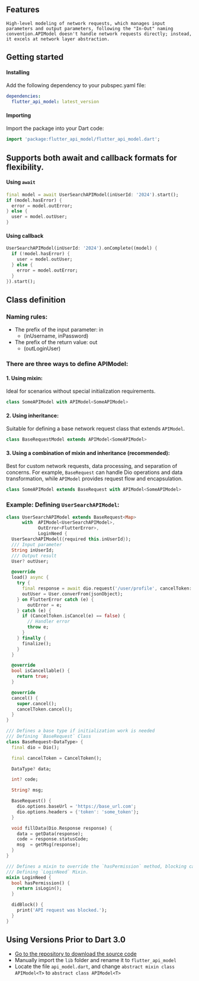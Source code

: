 ## Features
`High-level modeling of network requests, which manages input parameters and output parameters, following the "In-Out" naming convention.APIModel doesn't handle network requests directly; instead, it excels at network layer abstraction.`

## Getting started
#### Installing
Add the following dependency to your pubspec.yaml file:
```yaml
dependencies:
  flutter_api_model: latest_version
```
#### Importing
Import the package into your Dart code:
```dart
import 'package:flutter_api_model/flutter_api_model.dart';
```

## Supports both await and callback formats for flexibility.
#### Using `await`
```dart
final model = await UserSearchAPIModel(inUserId: '2024').start();
if (model.hasError) {
  error = model.outError;
} else {
  user = model.outUser;
}
```
#### Using callback
```dart
UserSearchAPIModel(inUserId: '2024').onComplete((model) {
  if (!model.hasError) {
    user = model.outUser;
  } else {
    error = model.outError;
  }
}).start();

```

## Class definition
### Naming rules:
- The prefix of the input parameter: in
    - (inUsername, inPassword)
- The prefix of the return value: out
    - (outLoginUser)

### There are three ways to define APIModel:
#### 1. Using mixin:
Ideal for scenarios without special initialization requirements.
```dart
class SomeAPIModel with APIModel<SomeAPIModel>
```
#### 2. Using inheritance:
Suitable for defining a base network request class that extends `APIModel`.
```dart
class BaseRequestModel extends APIModel<SomeAPIModel>
```
#### 3. Using a combination of mixin and inheritance (recommended):
Best for custom network requests, data processing, and separation of concerns. 
For example, `BaseRequest` can handle Dio operations and data transformation, 
while `APIModel` provides request flow and encapsulation.
```dart
class SomeAPIModel extends BaseRequest with APIModel<SomeAPIModel>
```
### Example: Defining `UserSearchAPIModel`:
```dart
class UserSearchAPIModel extends BaseRequest<Map> 
      with  APIModel<UserSearchAPIModel>, 
            OutError<FlutterError>,
            LoginNeed {
  UserSearchAPIModel({required this.inUserId});
  /// Input parameter
  String inUserId;
  /// Output result
  User? outUser;

  @override
  load() async {
    try {
      final response = await dio.request('/user/profile', cancelToken: cancelToken);
      outUser = User.converFrom(jsonObject);
    } on FlutterError catch (e) {
        outError = e;
    } catch (e) {
      if (CancelToken.isCancel(e) == false) { 
        // Handler error
        throw e;
      }
    } finally {
      finalize();
    }
  }

  @override
  bool isCancellable() {
    return true;
  }

  @override
  cancel() {
    super.cancel();
    cancelToken.cancel();
  }
}

/// Defines a base type if initialization work is needed
/// Defining `BaseRequest` Class
class BaseRequest<DataType> {
  final dio = Dio();

  final cancelToken = CancelToken(); 

  DataType? data;

  int? code;

  String? msg;

  BaseRequest() {
    dio.options.baseUrl = 'https://base_url.com';
    dio.options.headers = {'token': 'some_token'};
  }

  void fillData(Dio.Response response) {
    data = getData(response);
    code = response.statusCode;
    msg  = getMsg(response);
  }
}

/// Defines a mixin to override the `hasPermission` method, blocking calls when the user is not logged in.
/// Defining `LoginNeed` Mixin.
mixin LoginNeed {
  bool hasPermission() {
    return isLogin();
  }

  didBlock() {
    print('API request was blocked.');
  }
}

```

## Using Versions Prior to Dart 3.0
- [Go to the repository to download the source code](https://github.com/Meterwhite/flutter_api_model)
- Manually import the `lib` folder and rename it to `flutter_api_model`
- Locate the file `api_model.dart`, and change `abstract mixin class APIModel<T>` to `abstract class APIModel<T>`